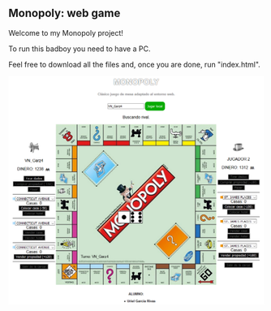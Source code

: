 Monopoly: web game
---------------

Welcome to my Monopoly project!

To run this badboy you need to have a PC.

Feel free to download all the files and, once you are done, run "index.html".


![Monopoly](doc/imgs/monopoly.png)